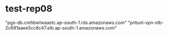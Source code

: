 # test-rep08

"pgs-db.cmhbwlwaaetc.ap-south-1.rds.amazonaws.com"
“pritunl-vpn-nlb-2c691aaee5cc8c47.elb.ap-south-1.amazonaws.com”





